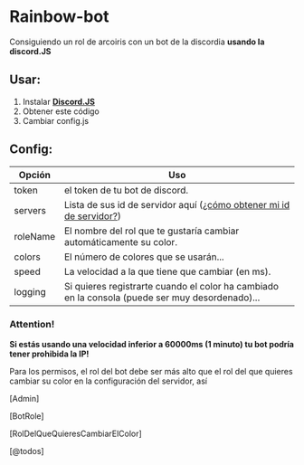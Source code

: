 # Rainbow-bot
Consiguiendo un rol de arcoiris con un bot de la discordia **usando la discord.JS**

## Usar:
1. Instalar [**Discord.JS**](https://github.com/discordjs/discord.js)
2. Obtener este código
3. Cambiar config.js

## Config:
| Opción        | Uso |
| ------------- |---------------|
| token         | el token de tu bot de discord.
| servers       | Lista de sus id de servidor aquí ([¿cómo obtener mi id de servidor?](https://support.discordapp.com/hc/en-us/articles/206346498-Where-can-I-find-my-server-ID-))
| roleName      | El nombre del rol que te gustaría cambiar automáticamente su color.
| colors        | El número de colores que se usarán...
| speed         | La velocidad a la que tiene que cambiar (en ms).
| logging       | Si quieres registrarte cuando el color ha cambiado en la consola (puede ser muy desordenado)...

### Attention!
**Si estás usando una velocidad inferior a 60000ms (1 minuto) tu bot podría tener prohibida la IP!**

Para los permisos, el rol del bot debe ser más alto que el rol del que quieres cambiar su color en la configuración del servidor, así

[Admin]

[BotRole]

[RolDelQueQuieresCambiarElColor]

[@todos]
